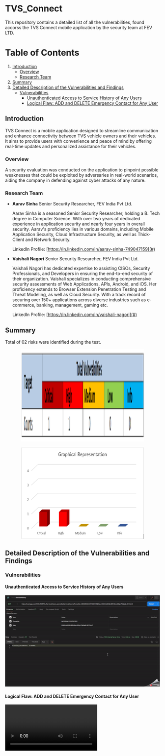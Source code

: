 # TVS_Connect
This repository contains a detailed list of all the vulnerabilities, found accorss the TVS Connect mobile application by the security team at FEV LTD.


# Table of Contents

1. [Introduction](#introduction)
    - [Overview](#overview)
    - [Research Team](#research-team)
2. [Summary](#summary)
3. [Detailed Description of the Vulnerabilities and Findings](#detailed-description-of-the-vulnerabilities-and-findings)
    - [Vulnerabilities](#vulnerabilities)
        - [Unauthenticated Access to Service History of Any Users](#unauthenticated-access-to-service-history-of-any-users)
        - [Logical Flaw: ADD and DELETE Emergency Contact for Any User](#logical-flaw-add-and-delete-emergency-contact-for-any-user)

## Introduction
TVS Connect is a mobile application designed to streamline communication and enhance connectivity between TVS vehicle owners and their vehicles. It aims to provide users with convenience and peace of mind by offering real-time updates and personalized assistance for their vehicles.

### Overview
A security evaluation was conducted on the application to pinpoint possible weaknesses that could be exploited by adversaries in real-world scenarios, aiding the company in defending against cyber attacks of any nature.

### Research Team

- **Aarav Sinha**
  Senior Security Researcher, FEV India Pvt Ltd.
  
  Aarav Sinha is a seasoned Senior Security Researcher, holding a B. Tech degree in Computer Science. With over two years of dedicated experience in application security and nearly four years in overall security. Aarav's proficiency lies in various domains, including Mobile Application Security, Cloud Infrastructure Security, as well as Thick-Client and Network Security.
  
  LinkedIn Profile: [https://in.linkedin.com/in/aarav-sinha-749047159](#)


- **Vaishali Nagori**
  Senior Security Researcher, FEV India Pvt Ltd.
  
  Vaishali Nagori has dedicated expertise to assisting CISOs, Security Professionals, and Developers in ensuring the end-to-end security of their organization. Vaishali specializes in conducting comprehensive security assessments of Web Applications, APIs, Android, and iOS. Her proficiency extends to Browser Extension Penetration Testing and Threat Modeling, as well as Cloud Security. With a track record of securing over 150+ applications across diverse industries such as e-commerce, banking, management, gaming etc.
  
  LinkedIn Profile: [https://in.linkedin.com/in/vaishali-nagori](#)



## Summary

Total of 02 risks were identified during the test.


<p align="center">
  <img src="img/summaryOfVulnerabilities.png" alt="Summary of Vulnerabilities" width="400" height="300" />
</p>

<p align="center">
  <img src="img/GraphicalRepresentation.png" alt="Graphical View" width="400" height="300" />
</p>

## Detailed Description of the Vulnerabilities and Findings

### Vulnerabilities

#### Unauthenticated Access to Service History of Any Users

![Unprotected API: Access to Service Histories of any Users](vid/TVS_information_Disclosure.gif)

#### Logical Flaw: ADD and DELETE Emergency Contact for Any User

![Logical Flaw: ADD and DELETE Emergency Contact for Any User](vid/video2.mp4)
